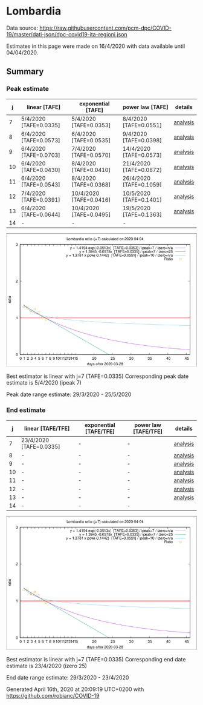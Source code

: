 # Lombardia


Data source: https://raw.githubusercontent.com/pcm-dpc/COVID-19/master/dati-json/dpc-covid19-ita-regioni.json

Estimates in this page were made on 16/4/2020 with data available until 04/04/2020.


## Summary 

### Peak estimate 
|j|linear [TAFE]|exponential [TAFE]|power law [TAFE]|details|
|---|----|-----------|---------|-------|
|7|5/4/2020 [TAFE=0.0335]|5/4/2020 [TAFE=0.0353]|8/4/2020 [TAFE=0.0551]|[analysis](COVID-19_lombardia_j7_2020-04-04.md)|
|8|6/4/2020 [TAFE=0.0573]|6/4/2020 [TAFE=0.0535]|9/4/2020 [TAFE=0.0398]|[analysis](COVID-19_lombardia_j8_2020-04-04.md)|
|9|6/4/2020 [TAFE=0.0703]|7/4/2020 [TAFE=0.0570]|14/4/2020 [TAFE=0.0573]|[analysis](COVID-19_lombardia_j9_2020-04-04.md)|
|10|6/4/2020 [TAFE=0.0430]|8/4/2020 [TAFE=0.0410]|21/4/2020 [TAFE=0.0872]|[analysis](COVID-19_lombardia_j10_2020-04-04.md)|
|11|6/4/2020 [TAFE=0.0543]|8/4/2020 [TAFE=0.0368]|26/4/2020 [TAFE=0.1059]|[analysis](COVID-19_lombardia_j11_2020-04-04.md)|
|12|7/4/2020 [TAFE=0.0391]|10/4/2020 [TAFE=0.0416]|10/5/2020 [TAFE=0.1401]|[analysis](COVID-19_lombardia_j12_2020-04-04.md)|
|13|6/4/2020 [TAFE=0.0644]|10/4/2020 [TAFE=0.0495]|19/5/2020 [TAFE=0.1363]|[analysis](COVID-19_lombardia_j13_2020-04-04.md)|
|14|-|-|-||

![best peak estimate](COVID-19_lombardia_j7_2020-04-04.png)

Best estimator is linear with j=7 (TAFE=0.0335)
Corresponding peak date estimate is 5/4/2020 (ipeak 7)


Peak date range estimate: 29/3/2020 - 25/5/2020

### End estimate 
|j|linear [TAFE/TFE]|exponential [TAFE/TFE]|power law [TAFE/TFE]|details|
|---|----|-----------|---------|-------|
|7|23/4/2020 [TAFE=0.0335]|-|-|[analysis](COVID-19_lombardia_j7_2020-04-04.md)|
|8|-|-|-|[analysis](COVID-19_lombardia_j8_2020-04-04.md)|
|9|-|-|-|[analysis](COVID-19_lombardia_j9_2020-04-04.md)|
|10|-|-|-|[analysis](COVID-19_lombardia_j10_2020-04-04.md)|
|11|-|-|-|[analysis](COVID-19_lombardia_j11_2020-04-04.md)|
|12|-|-|-|[analysis](COVID-19_lombardia_j12_2020-04-04.md)|
|13|-|-|-|[analysis](COVID-19_lombardia_j13_2020-04-04.md)|
|14|-|-|-||

![best zero estimate](COVID-19_lombardia_j7_2020-04-04.png)

Best estimator is linear with j=7 (TAFE=0.0335)
Corresponding end date estimate is 23/4/2020 (izero 25)


End date range estimate: 29/3/2020 - 23/4/2020

Generated April 16th, 2020 at 20:09:19 UTC+0200 with https://github.com/robianc/COVID-19
